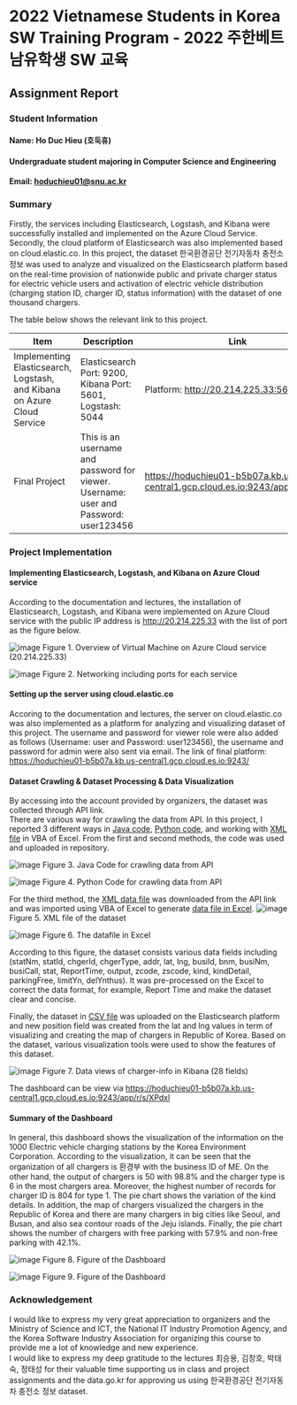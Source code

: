 # 2022 Vietnamese Students in Korea SW Training Program - 2022 주한베트남유학생 SW 교육

## Assignment Report

### Student Information

#### Name: Ho Duc Hieu (호둑휴)
#### Undergraduate student majoring in Computer Science and Engineering
#### Email: hoduchieu01@snu.ac.kr

### Summary
Firstly, the services including Elasticsearch, Logstash, and Kibana were successfully installed and implemented on the Azure Cloud Service. Secondly, the cloud platform of Elasticsearch was also implemented based on cloud.elastic.co. In this project, the dataset 한국환경공단 전기자동차 충전소 정보 was used to analyze and visualized on the Elasticsearch platform based on the real-time provision of nationwide public and private charger status for electric vehicle users and activation of electric vehicle distribution (charging station ID, charger ID, status information) with the dataset of one thousand chargers.

The table below shows the relevant link to this project.

| Item                                                                    | Description                       | Link                        |
| ------------------------------------------------------------------------|-----------------------------------|-----------------------------|
| Implementing Elasticsearch, Logstash, and Kibana on Azure Cloud Service | Elasticsearch Port: 9200, Kibana Port: 5601, Logstash: 5044| Platform: http://20.214.225.33:5601/ |
| Final Project | This is an username and password for viewer. Username: user and Password: user123456 | https://hoduchieu01-b5b07a.kb.us-central1.gcp.cloud.es.io:9243/app/r/s/XPdxl |

### Project Implementation

#### Implementing Elasticsearch, Logstash, and Kibana on Azure Cloud service
According to the documentation and lectures, the installation of Elasticsearch, Logstash, and Kibana were implemented on Azure Cloud service with the public IP address is http://20.214.225.33 with the list of port as the figure below.

![image](https://user-images.githubusercontent.com/23649434/186332304-1cdfc2b9-fe70-4815-b14f-26bf10e070c9.png)
Figure 1. Overview of Virtual Machine on Azure Cloud service (20.214.225.33)

![image](https://user-images.githubusercontent.com/23649434/186332347-5ef5fd03-c900-47e6-b8c0-a79816aa123c.png)
Figure 2. Networking including ports for each service


#### Setting up the server using cloud.elastic.co
Accoring to the documentation and lectures, the server on cloud.elastic.co was also implemented as a platform for analyzing and visualizing dataset of this project. The username and password for viewer role were also added as follows (Username: user and Password: user123456), the username and password for admin were also sent via email. The link of final platform: https://hoduchieu01-b5b07a.kb.us-central1.gcp.cloud.es.io:9243/

#### Dataset Crawling & Dataset Processing & Data Visualization
By accessing into the account provided by organizers, the dataset was collected through API link.  
There are various way for crawling the data from API. In this project, I reported 3 different ways in [Java code](./getChargerInfo.java), [Python code](./getChargerInfo.py), and working with [XML file](./getChargerInfoXML.xml) in VBA of Excel. From the first and second methods, the code was used and uploaded in repository.

![image](https://user-images.githubusercontent.com/23649434/186334691-7b78f8ee-0dd0-45ff-9a21-691a976eab33.png)
Figure 3. Java Code for crawling data from API

![image](https://user-images.githubusercontent.com/23649434/186334590-d6f11baa-d5fe-4994-8675-996f277a1907.png)
Figure 4. Python Code for crawling data from API

For the third method, the [XML data file](./getChargerInfoXML.xml) was downloaded from the API link and was imported using VBA of Excel to generate [data file in Excel](./getChargerInfoData.xlsx).
![image](https://user-images.githubusercontent.com/23649434/186332970-97fe101a-aff1-4c73-8ed3-41e9be5a8dae.png)
Figure 5. XML file of the dataset

![image](https://user-images.githubusercontent.com/23649434/186333661-254dea9b-52c4-434a-a753-ec15cf8d5312.png)
Figure 6. The datafile in Excel

According to this figure, the dataset consists various data fields including  (statNm, statId, chgerId, chgerType, addr, lat, lng, busiId, bnm, busiNm, busiCall, stat, ReportTime, output, zcode, zscode, kind, kindDetail, parkingFree, limitYn, delYnthus). It was pre-processed on the Excel to correct the data format, for example, Report Time and make the dataset clear and concise. 

Finally, the dataset in [CSV file](./getChargerInfoData.csv) was uploaded on the Elasticsearch platform and new position field was created from the lat and lng values in term of visualizing and creating the map of chargers in Republic of Korea. Based on the dataset, various visualization tools were used to show the features of this dataset. 

![image](https://user-images.githubusercontent.com/23649434/186375488-36131e71-6b18-4921-8184-8a790171d244.png)
Figure 7. Data views of charger-info in Kibana (28 fields)

The dashboard can be view via https://hoduchieu01-b5b07a.kb.us-central1.gcp.cloud.es.io:9243/app/r/s/XPdxl

#### Summary of the Dashboard
In general, this dashboard shows the visualization of the information on the 1000 Electric vehicle charging stations by the Korea Environment Corporation. According to the visualization, it can be seen that the organization of all chargers is 환경부 with the business ID of ME. On the other hand, the output of chargers is 50 with 98.8% and the charger type is 6 in the most chargers area. Moreover, the highest number of records for charger ID is 804 for type 1. The pie chart shows the variation of the kind details. In addition, the map of chargers visualized the chargers in the Republic of Korea and there are many chargers in big cities like Seoul, and Busan, and also sea contour roads of the Jeju islands. Finally, the pie chart shows the number of chargers with free parking with 57.9% and non-free parking with 42.1%.

![image](https://user-images.githubusercontent.com/23649434/186336182-e54d1436-f43a-4c40-8b48-2af2e542a749.png)
Figure 8. Figure of the Dashboard 

![image](https://user-images.githubusercontent.com/23649434/186336252-099aecbf-373f-47a9-b08c-12b1eeed6dc5.png)
Figure 9. Figure of the Dashboard 

### Acknowledgement
I would like to express my very great appreciation to organizers and the Ministry of Science and ICT, the National IT Industry Promotion Agency, and the Korea Software Industry Association for organizing this course to provide me a lot of knowledge and new experience.
<br>
I would like to express my deep gratitude to the lectures 최승용, 김창호, 박태숙, 정태성 for their valuable time supporting us in class and project assignments and the data.go.kr for approving us using 한국환경공단 전기자동차 충전소 정보 dataset.



